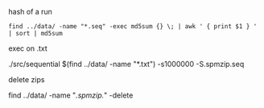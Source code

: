 hash of a run

```
find ../data/ -name "*.seq" -exec md5sum {} \; | awk ' { print $1 } ' | sort | md5sum
```

exec on .txt

./src/sequential $(find ../data/ -name "*.txt") -s1000000 -S.spmzip.seq

delete zips

find ../data/ -name "*.spmzip.*" -delete